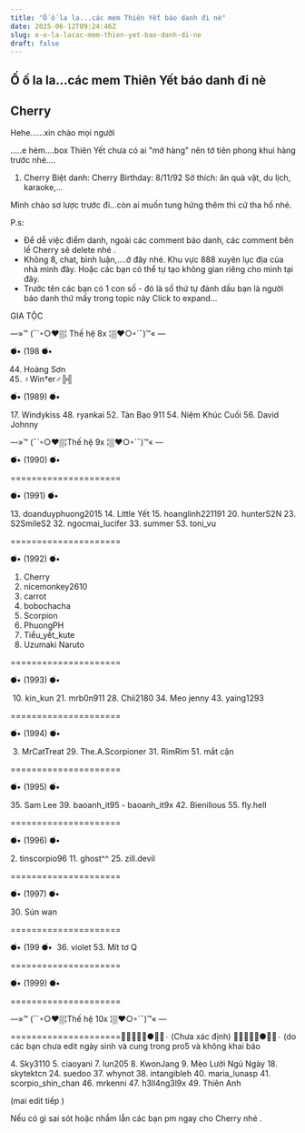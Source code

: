 ```yaml
---
title: "Ố ố la la...các mem Thiên Yết báo danh đi nè"
date: 2025-06-12T09:24:46Z
slug: o-o-la-lacac-mem-thien-yet-bao-danh-di-ne
draft: false
---
```


## Ố ố la la...các mem Thiên Yết báo danh đi nè

## Cherry

Hehe......xin chào mọi người

.....e hèm....box Thiên Yết chưa có ai "mở hàng" nên tớ tiên phong khui hàng trước nhé....



1. Cherry 
Biệt danh: Cherry 
Birthday: 8/11/92
Sở thích: ăn quà vặt, du lịch, karaoke,... 


Mình chào sơ lược trước đi...còn ai muốn tung hứng thêm thì cứ tha hồ nhé.





	
		
		
P.s:
 - Để dễ việc điểm danh, ngoài các comment báo danh, các comment bên lề Cherry sẽ delete nhé .
 - Không 8, chat, bình luận,....ở đây nhé. Khu vực 888 xuyên lục địa của nhà mình đây. Hoặc các bạn có thể tự tạo không gian riêng cho mình tại đây.
 - Trước tên các bạn có 1 con số  - đó là số thứ tự đánh dấu bạn là người báo danh thứ mấy trong topic này Click to expand...
	


GIA TỘC 






—»™ (¯`◦○♥▒¦ Thế hệ 8x ¦▒♥○◦´¯)™« — 


●๋• (198 ●๋•
​

44. Hoàng Sơn
50. ♀Win†er♂╠╣


●๋• (1989) ●๋•


​17. Windykiss
48. ryankai
52. Tàn Bạo 911
54. Niệm Khúc Cuối
56. David Johnny


—»™ (¯`◦○♥▒¦Thế hệ 9x ¦▒♥○◦´¯)™« — ​

●๋• (1990) ●๋•




=====================





●๋• (1991) ●๋•

​13. doanduyphuong2015
14. Little Yết
15. hoanglinh221191
20. hunterS2N
23. S2SmileS2
32. ngocmai_lucifer
33. summer
53. toni_vu


=====================



●๋• (1992) ●๋•
​

1. Cherry
6. nicemonkey2610
12. carrot
16. bobochacha
19. Scorpion
22. PhuongPH
26. Tiểu_yết_kute
27. Uzumaki Naruto



=====================



●๋• (1993) ●๋•


​
10. kin_kun
21. mrb0n911
28. Chii2180
34. Meo jenny
43. yaing1293


=====================


●๋• (1994) ●๋•


​
3. MrCatTreat
29. The.A.Scorpioner
31. RimRim
51. mắt cận


=====================



●๋• (1995) ●๋• 


​35. Sam Lee
39. baoanh_it95 - baoanh_it9x
42. Bienilious
55. fly.hell



=====================





●๋• (1996) ●๋•



​2. tinscorpio96
11. ghost^^
25. zill.devil



=====================





●๋• (1997) ●๋•


​30. Sún wan





=====================​



●๋• (199 ●๋•
​
36. violet
53. Mít tơ Q






=====================


●๋• (1999) ●๋•




=====================


—»™ (¯`◦○♥▒¦Thế hệ 10x ¦▒♥○◦´¯)™« —​

​=====================​۰۪۪۫۫●۪۫۰ (Chưa xác định) ۰۪۪۫۫●۪۫۰
(do các bạn chưa edit ngày sinh và cung trong pro5 và không khai báo


​4. Sky3110
5. ciaoyani
7. lun205
8. KwonJang
9. Mèo Lười Ngủ Ngày
18. skytektcn
24. suedoo
37. whynot
38. intangibleh
40. maria_lunasp
41. scorpio_shin_chan
46. mrkenni
47. h3ll4ng3l9x
49. Thiên Anh


(mai edit tiếp )


Nếu có gì sai sót hoặc nhầm lẫn các bạn pm ngay cho Cherry nhé .